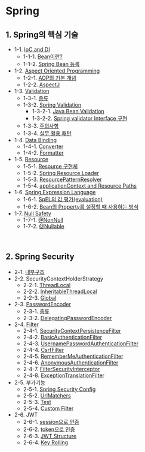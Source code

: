 # Spring



## 1. Spring의 핵심 기술

- 1-1. [IoC and DI](https://github.com/gimhanul/TIL/blob/master/Spring/core/IoC%20and%20DI/IoC%20and%20DI.md)
    - 1-1-1. [Bean이란?](https://github.com/gimhanul/TIL/blob/master/Spring/core/IoC%20and%20DI/Bean/Bean.md)
    - 1-1-2. [Spring Bean 등록](https://github.com/gimhanul/TIL/blob/master/Spring/core/IoC%20and%20DI/Bean/spring%20bean%20%EB%93%B1%EB%A1%9D.md)
- 1-2. [Aspect Oriented Programming](https://github.com/gimhanul/TIL/blob/master/Spring/core/Aspect%20Oriented%20Programming/Aspect%20Oriented%20Programming.md)
    - 1-2-1. [AOP의 기본 개념](https://github.com/gimhanul/TIL/blob/master/Spring/core/Aspect%20Oriented%20Programming/AOP%EC%9D%98%20%EA%B8%B0%EB%B3%B8%20%EA%B0%9C%EB%85%90.md)
    - 1-2-2. [AspectJ](https://github.com/gimhanul/TIL/blob/master/Spring/core/Aspect%20Oriented%20Programming/AspectJ.md)
- 1-3. [Validation](https://github.com/gimhanul/TIL/blob/master/Spring/core/Validation/validation.md)
    - 1-3-1. [종류](https://github.com/gimhanul/TIL/blob/master/Spring/core/Validation/%EC%A2%85%EB%A5%98.md)
    - 1-3-2. [Spring Validation](https://github.com/gimhanul/TIL/blob/master/Spring/core/Validation/spring%EC%9D%98%20validation/spring%EC%9D%98%20validation.md)
        - 1-3-2-1. [Java Bean Validation](https://github.com/gimhanul/TIL/blob/master/Spring/core/Validation/spring%EC%9D%98%20validation/Java%20Bean%20Validation.md)
        - 1-3-2-2. [Spring validator Interface 구현](https://github.com/gimhanul/TIL/blob/master/Spring/core/Validation/spring%EC%9D%98%20validation/spring%20validator%20interface%20%EA%B5%AC%ED%98%84.md)
    - 1-3-3. [주의사항](https://github.com/gimhanul/TIL/blob/master/Spring/core/Validation/%EC%A3%BC%EC%9D%98%EC%82%AC%ED%95%AD.md)
    - 1-3-4. [실무 활용 패턴](https://github.com/gimhanul/TIL/blob/master/Spring/core/Validation/%EC%8B%A4%EB%AC%B4%ED%99%9C%EC%9A%A9%ED%8C%A8%ED%84%B4.md)
- 1-4. [Data Binding](https://github.com/gimhanul/TIL/blob/master/Spring/core/Data%20Binding/Data%20Binding.md)
    - 1-4-1. [Converter](https://github.com/gimhanul/TIL/blob/master/Spring/core/Data%20Binding/converter.md)
    - 1-4-2. [Formatter](https://github.com/gimhanul/TIL/blob/master/Spring/core/Data%20Binding/formatter.md)
- 1-5. [Resource](https://github.com/gimhanul/TIL/blob/master/Spring/core/Resource/resource.md)
    - 1-5-1. [Resource 구현체](https://github.com/gimhanul/TIL/blob/master/Spring/core/Resource/resource%20%EA%B5%AC%ED%98%84%EC%B2%B4.md)
    - 1-5-2. [Spring Resource Loader](https://github.com/gimhanul/TIL/blob/master/Spring/core/Resource/Spring%20ResourceLoader.md)
    - 1-5-3. [ResourcePatternResolver](https://github.com/gimhanul/TIL/blob/master/Spring/core/Resource/ResourcePatternResolver.md)
    - 1-5-4. [applicationContext and Resource Paths](https://github.com/gimhanul/TIL/blob/master/Spring/core/Resource/ApplicationContexts%20and%20Resource%20Paths.md)
- 1-6. [Spring Expression Language](https://github.com/gimhanul/TIL/blob/master/Spring/core/SpEL/SpEL.md)
    - 1-6-1. [SpEL의 값 평가(evaluation)](https://github.com/gimhanul/TIL/blob/master/Spring/core/SpEL/SpLE%EC%9D%98%20%EA%B0%92%20%ED%8F%89%EA%B0%80.md)
    - 1-6-2. [Bean의 Property를 설정할 때 사용하는 방식](https://github.com/gimhanul/TIL/blob/master/Spring/core/SpEL/Bean%EC%9D%98%20Property%EB%A5%BC%20%EC%84%A4%EC%A0%95%ED%95%A0%20%EB%95%8C%20%EC%82%AC%EC%9A%A9%ED%95%98%EB%8A%94%20%EB%B0%A9%EC%8B%9D.md)
- 1-7. [Null Safety](https://github.com/gimhanul/TIL/blob/master/Spring/core/Null%20Safety/Null%20Safety.md)
    - 1-7-1. [@NonNull](https://github.com/gimhanul/TIL/blob/master/Spring/core/Null%20Safety/%40NonNull.md)
    - 1-7-2. [@Nullable](https://github.com/gimhanul/TIL/blob/master/Spring/core/Null%20Safety/%40Nullable.md)

<br>

## 2. Spring Security

- 2-1. [내부구조](https://github.com/gimhanul/TIL/blob/master/Spring/Security/%EB%82%B4%EB%B6%80%EA%B5%AC%EC%A1%B0.md)
- 2-2. SecurityContextHolderStrategy
    - 2-2-1. [ThreadLocal](https://github.com/gimhanul/TIL/blob/master/Spring/Security/SecurityContextHolderStrategy/ThreadLocal.md)
    - 2-2-2. [InheritableThreadLocal](https://github.com/gimhanul/TIL/blob/master/Spring/Security/SecurityContextHolderStrategy/InheritableThreadLocal.md)
    - 2-2-3. [Global](https://github.com/gimhanul/TIL/blob/master/Spring/Security/SecurityContextHolderStrategy/Global.md)
- 2-3. [PasswordEncoder](https://github.com/gimhanul/TIL/tree/master/Spring/Security/PasswordEncoder/PasswordEncoder.md)
    - 2-3-1. [종류](https://github.com/gimhanul/TIL/blob/master/Spring/Security/PasswordEncoder/PasswordEncoder.md)
    - 2-3-2. [DelegatingPasswordEncoder](https://github.com/gimhanul/TIL/blob/master/Spring/Security/PasswordEncoder/DelegatingPasswordEncoder.md)
- 2-4. [Filter](https://github.com/gimhanul/TIL/blob/master/Spring/Security/Filter/Filter.md)
    - 2-4-1. [SecurityContextPersistenceFilter](https://github.com/gimhanul/TIL/blob/master/Spring/Security/Filter/SecurityContextPersistenceFilter.md)
    - 2-4-2. [BasicAuthenticationFilter](https://github.com/gimhanul/TIL/blob/master/Spring/Security/Filter/BasicAuthenticationFilter.md)
    - 2-4-3. [UsernamePasswordAuthenticationFilter](https://github.com/gimhanul/TIL/blob/master/Spring/Security/Filter/UsernamePasswordAuthenticationFilter.md)
    - 2-4-4. [CsrfFilter](https://github.com/gimhanul/TIL/blob/master/Spring/Security/Filter/CsrfFilter.md)
    - 2-4-5. [RememberMeAuthenticationFilter](https://github.com/gimhanul/TIL/blob/master/Spring/Security/Filter/RememberMeAuthenticationFilter.md)
    - 2-4-6. [AnonymousAuthenticationFilter](https://github.com/gimhanul/TIL/blob/master/Spring/Security/Filter/AnonymousAuthenticationFilter.md)
    - 2-4-7. [FilterSecurityInterceptor](https://github.com/gimhanul/TIL/blob/master/Spring/Security/Filter/FilterSecurityInterceptor.md)
    - 2-4-8. [ExceptionTranslationFilter](https://github.com/gimhanul/TIL/blob/master/Spring/Security/Filter/ExceptionTranslationFilter.md)
- 2-5. 부가기능
    - 2-5-1. [Spring Security Config](https://github.com/gimhanul/TIL/tree/master/Spring/Security/add-ons/Config.md)
    - 2-5-2. [UrlMatchers](https://github.com/gimhanul/TIL/tree/master/Spring/Security/add-ons/UrlMatchers.md)
    - 2-5-3. [Test](https://github.com/gimhanul/TIL/tree/master/Spring/Security/add-ons/Test.md)
    - 2-5-4. [Custom Filter](https://github.com/gimhanul/TIL/tree/master/Spring/Security/add-ons/CustomFilter.md)
- 2-6. JWT
    - 2-6-1. [session으로 인증]()
    - 2-6-2. [token으로 인증]()
    - 2-6-3. [JWT Structure]()
    - 2-6-4. [Key Rolling]()